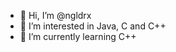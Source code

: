 - 👋 Hi, I’m @ngldrx
- 👀 I’m interested in Java, C and C++
- 🌱 I’m currently learning C++


<!---
ngldrx/ngldrx is a ✨ special ✨ repository because its `README.md` (this file) appears on your GitHub profile.
You can click the Preview link to take a look at your changes.
--->
